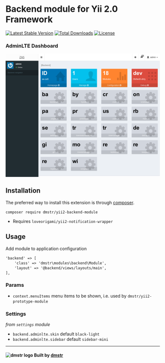 Backend module for Yii 2.0 Framework
====================================

[![Latest Stable Version](https://poser.pugx.org/dmstr/yii2-backend-module/v/stable.svg)](https://packagist.org/packages/dmstr/yii2-backend-module) 
[![Total Downloads](https://poser.pugx.org/dmstr/yii2-backend-module/downloads.svg)](https://packagist.org/packages/dmstr/yii2-backend-module)
[![License](https://poser.pugx.org/dmstr/yii2-backend-module/license.svg)](https://packagist.org/packages/dmstr/yii2-backend-module)


### AdminLTE Dashboard

![Screenshot](https://raw.githubusercontent.com/dmstr/gh-media/master/dmstr/yii2-backend-module/backend-default-index.png)

Installation
------------

The preferred way to install this extension is through [composer](http://getcomposer.org/download/).

```
composer require dmstr/yii2-backend-module
```

- Requires `loveorigami/yii2-notification-wrapper`

Usage
-----

Add module to application configuration

```
'backend' => [
    'class' => 'dmstr\modules\backend\Module',
    'layout' => '@backend/views/layouts/main',
],
```

### Params

- `context.menuItems` menu items to be shown, i.e. used by `dmstr/yii2-prototype-module`

### Settings

*from `settings` module*

- `backend.adminlte.skin` default `black-light`
- `backend.adminlte.sidebar` default `sidebar-mini`



---

#### ![dmstr logo](http://t.phundament.com/dmstr-16-cropped.png) Built by [dmstr](http://diemeisterei.de)